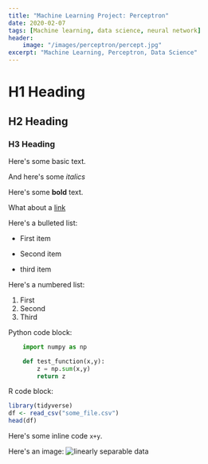 ```yaml
---
title: "Machine Learning Project: Perceptron"
date: 2020-02-07
tags: [Machine learning, data science, neural network]
header:
    image: "/images/perceptron/percept.jpg"
excerpt: "Machine Learning, Perceptron, Data Science"
---
```


# H1 Heading

## H2 Heading

### H3 Heading

Here's some basic text.

And here's some *italics*

Here's some **bold** text.

What about a [link](https://github.com/dataoptimal?)

Here's a bulleted list:
* First item
+ Second item
- third item

Here's a numbered list:
1. First
2. Second
3. Third

Python code block:
```python
    import numpy as np

    def test_function(x,y):
        z = np.sum(x,y)
        return z
```

R code block:
```r
library(tidyverse)
df <- read_csv("some_file.csv")
head(df)
```
Here's some inline code `x+y`.

Here's an image:
<img src="{{ site.url }}{{ site.baseurl }}/images/perceptron/linsep.jpg" alt="linearly separable data">
